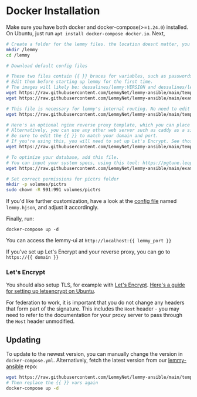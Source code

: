 # Docker Installation

Make sure you have both docker and docker-compose(>=`1.24.0`) installed. On Ubuntu, just run `apt install docker-compose docker.io`. Next,

```bash
# Create a folder for the lemmy files. the location doesnt matter, you can put this anywhere you want
mkdir /lemmy
cd /lemmy

# Download default config files

# These two files contain {{ }} braces for variables, such as passwords, and your domain.
# Edit them before starting up lemmy for the first time.
# The images will likely be: dessalines/lemmy:VERSION and dessalines/lemmy-ui:VERSION
wget https://raw.githubusercontent.com/LemmyNet/lemmy-ansible/main/templates/docker-compose.yml
wget https://raw.githubusercontent.com/LemmyNet/lemmy-ansible/main/examples/config.hjson -O lemmy.hjson

# This file is necessary for lemmy's internal routing. No need to edit this file.
wget https://raw.githubusercontent.com/LemmyNet/lemmy-ansible/main/templates/nginx_internal.conf

# Here's an optional nginx reverse proxy template, which you can place in /etc/nginx/sites-enabled
# Alternatively, you can use any other web server such as caddy as a simple reverse proxy.
# Be sure to edit the {{ }} to match your domain and port.
# If you're using this, you will need to set up Let's Encrypt. See those instructions below.
wget https://raw.githubusercontent.com/LemmyNet/lemmy-ansible/main/templates/nginx.conf

# To optimize your database, add this file.
# You can input your system specs, using this tool: https://pgtune.leopard.in.ua/
wget https://raw.githubusercontent.com/LemmyNet/lemmy-ansible/main/examples/customPostgresql.conf

# Set correct permissions for pictrs folder
mkdir -p volumes/pictrs
sudo chown -R 991:991 volumes/pictrs
```

If you'd like further customization, have a look at the [config file](configuration.md) named `lemmy.hjson`, and adjust it accordingly.

Finally, run:

`docker-compose up -d`

You can access the lemmy-ui at `http://localhost:{{ lemmy_port }}`

If you've set up Let's Encrypt and your reverse proxy, you can go to `https://{{ domain }}`

### Let's Encrypt

You should also setup TLS, for example with [Let's Encrypt](https://letsencrypt.org/). [Here's a guide for setting up letsencrypt on Ubuntu](https://www.digitalocean.com/community/tutorials/how-to-secure-nginx-with-let-s-encrypt-on-ubuntu-20-04).

For federation to work, it is important that you do not change any headers that form part of the signature. This includes the `Host` header - you may need to refer to the documentation for your proxy server to pass through the `Host` header unmodified.

## Updating

To update to the newest version, you can manually change the version in `docker-compose.yml`. Alternatively, fetch the latest version from our [lemmy-ansible](https://github.com/LemmyNet/lemmy-ansible) repo:

```bash
wget https://raw.githubusercontent.com/LemmyNet/lemmy-ansible/main/templates/docker-compose.yml
# Then replace the {{ }} vars again
docker-compose up -d
```
